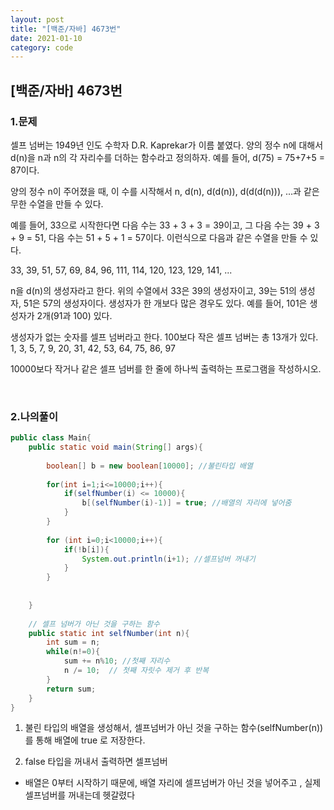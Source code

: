 ```yaml
---
layout: post
title: "[백준/자바] 4673번"
date: 2021-01-10
category: code
---
```

## [백준/자바] 4673번



### 1.문제

셀프 넘버는 1949년 인도 수학자 D.R. Kaprekar가 이름 붙였다. 양의 정수 n에 대해서 d(n)을 n과 n의 각 자리수를 더하는 함수라고 정의하자. 예를 들어, d(75) = 75+7+5 = 87이다.

양의 정수 n이 주어졌을 때, 이 수를 시작해서 n, d(n), d(d(n)), d(d(d(n))), ...과 같은 무한 수열을 만들 수 있다. 

예를 들어, 33으로 시작한다면 다음 수는 33 + 3 + 3 = 39이고, 그 다음 수는 39 + 3 + 9 = 51, 다음 수는 51 + 5 + 1 = 57이다. 이런식으로 다음과 같은 수열을 만들 수 있다.

33, 39, 51, 57, 69, 84, 96, 111, 114, 120, 123, 129, 141, ...

n을 d(n)의 생성자라고 한다. 위의 수열에서 33은 39의 생성자이고, 39는 51의 생성자, 51은 57의 생성자이다. 생성자가 한 개보다 많은 경우도 있다. 예를 들어, 101은 생성자가 2개(91과 100) 있다. 

생성자가 없는 숫자를 셀프 넘버라고 한다. 100보다 작은 셀프 넘버는 총 13개가 있다. 1, 3, 5, 7, 9, 20, 31, 42, 53, 64, 75, 86, 97

10000보다 작거나 같은 셀프 넘버를 한 줄에 하나씩 출력하는 프로그램을 작성하시오.

<br>

### 2.나의풀이

```java
public class Main{
    public static void main(String[] args){
        
        boolean[] b = new boolean[10000]; //불린타입 배열 
        
        for(int i=1;i<=10000;i++){
            if(selfNumber(i) <= 10000){
                b[(selfNumber(i)-1)] = true; //배열의 자리에 넣어줌
            }
        }
        
        for (int i=0;i<10000;i++){
            if(!b[i]){
                System.out.println(i+1); //셀프넘버 꺼내기
            }
        }
   
        
    }
    
    // 셀프 넘버가 아닌 것을 구하는 함수
    public static int selfNumber(int n){
        int sum = n;
        while(n!=0){
            sum += n%10; //첫째 자리수
            n /= 10;  // 첫째 자릿수 제거 후 반복
        }
        return sum;
    }
}
````

1. 불린 타입의 배열을 생성해서, 셀프넘버가 아닌 것을 구하는 함수(selfNumber(n))를 통해 배열에 true 로 저장한다. 

2. false 타입을 꺼내서 출력하면 셀프넘버 

- 배열은 0부터 시작하기 때문에, 배열 자리에 셀프넘버가 아닌 것을 넣어주고 , 실제 셀프넘버를 꺼내는데 헷갈렸다









